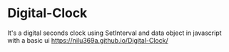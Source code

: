 # Digital-Clock
It's a digital seconds clock using SetInterval and data object in javascript with a basic ui
https://nilu369a.github.io/Digital-Clock/
